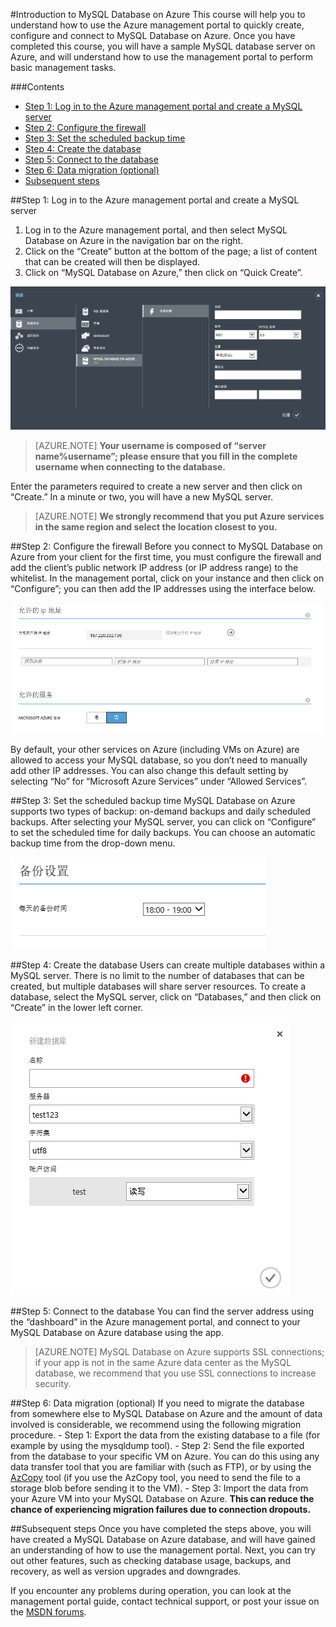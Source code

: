 <properties linkid="" urlDisplayName="" pageTitle="Introduction to MySQL Database on Azure – Microsoft Azure Cloud" metaKeywords="Azure 云,技术文档,文档与资源,MySQL,数据库,入门指南,Azure MySQL, MySQL PaaS,Azure MySQL PaaS, Azure MySQL Service, Azure RDS" description="This quick start guide helps you come to grips with MySQL Database on Azure, enabling you to create, connect, migrate, monitor and manage your MySQL database in just a few minutes. By following the steps laid out in this introduction, you will be able to create and use your own MySQL database." metaCanonical="" services="MySQL" documentationCenter="Services" title="" authors="" solutions="" manager="" editor="" />

<tags ms.service="mysql" ms.date="" wacn.date="05/21/2015"/>

#Introduction to MySQL Database on Azure
This course will help you to understand how to use the Azure management portal to quickly create, configure and connect to MySQL Database on Azure. Once you have completed this course, you will have a sample MySQL database server on Azure, and will understand how to use the management portal to perform basic management tasks.

###Contents
- [Step 1: Log in to the Azure management portal and create a MySQL server](#step1)
- [Step 2: Configure the firewall](#step2)
- [Step 3: Set the scheduled backup time](#step3)
- [Step 4: Create the database](#step4)
- [Step 5: Connect to the database](#step5)
- [Step 6: Data migration (optional)](#step6)
- [Subsequent steps](#nextstep)

##<a id="step1"></a>Step 1: Log in to the Azure management portal and create a MySQL server
1.	Log in to the Azure management portal, and then select MySQL Database on Azure in the navigation bar on the right. 
2.	Click on the “Create” button at the bottom of the page; a list of content that can be created will then be displayed.
3.	Click on “MySQL Database on Azure,” then click on “Quick Create”.
 
![Creating MySQL servers](./media/mysql-database-get-started/create-mysql-server.png)

>[AZURE.NOTE] **Your username is composed of “server name%username”; please ensure that you fill in the complete username when connecting to the database.**

Enter the parameters required to create a new server and then click on “Create.” In a minute or two, you will have a new MySQL server.

>[AZURE.NOTE] **We strongly recommend that you put Azure services in the same region and select the location closest to you.**

##<a id="step2"></a>Step 2: Configure the firewall
Before you connect to MySQL Database on Azure from your client for the first time, you must configure the firewall and add the client’s public network IP address (or IP address range) to the whitelist. In the management portal, click on your instance and then click on “Configure”; you can then add the IP addresses using the interface below.

![Configuring MySQL servers](./media/mysql-database-get-started/config-mysql-server.png)

By default, your other services on Azure (including VMs on Azure) are allowed to access your MySQL database, so you don’t need to manually add other IP addresses. You can also change this default setting by selecting “No” for “Microsoft Azure Services” under “Allowed Services”.

##<a id="step3"></a>Step 3: Set the scheduled backup time
MySQL Database on Azure supports two types of backup: on-demand backups and daily scheduled backups. After selecting your MySQL server, you can click on “Configure” to set the scheduled time for daily backups. You can choose an automatic backup time from the drop-down menu.

![Backing up settings](./media/mysql-database-get-started/config-backup-window.png)

##<a id="step4"></a>Step 4: Create the database
Users can create multiple databases within a MySQL server. There is no limit to the number of databases that can be created, but multiple databases will share server resources. To create a database, select the MySQL server, click on “Databases,” and then click on “Create” in the lower left corner.

![Creating databases](./media/mysql-database-get-started/create-mysql-db.png)

##<a id="step5"></a>Step 5: Connect to the database
You can find the server address using the “dashboard” in the Azure management portal, and connect to your MySQL Database on Azure database using the app.
>[AZURE.NOTE] MySQL Database on Azure supports SSL connections; if your app is not in the same Azure data center as the MySQL database, we recommend that you use SSL connections to increase security.

##<a id="step6"></a>Step 6: Data migration (optional)
If you need to migrate the database from somewhere else to MySQL Database on Azure and the amount of data involved is considerable, we recommend using the following migration procedure. - Step 1: Export the data from the existing database to a file (for example by using the mysqldump tool). - Step 2: Send the file exported from the database to your specific VM on Azure. You can do this using any data transfer tool that you are familiar with (such as FTP), or by using the [AzCopy](/documentation/articles/storage-use-azcopy) tool (if you use the AzCopy tool, you need to send the file to a storage blob before sending it to the VM). - Step 3: Import the data from your Azure VM into your MySQL Database on Azure. **This can reduce the chance of experiencing migration failures due to connection dropouts.**

##<a id="nextstep"></a>Subsequent steps
Once you have completed the steps above, you will have created a MySQL Database on Azure database, and will have gained an understanding of how to use the management portal. Next, you can try out other features, such as checking database usage, backups, and recovery, as well as version upgrades and downgrades.

If you encounter any problems during operation, you can look at the management portal guide, contact technical support, or post your issue on the [MSDN forums](https://social.msdn.microsoft.com/Forums/zh-cn/home?forum=AzureMySQLRDS).




